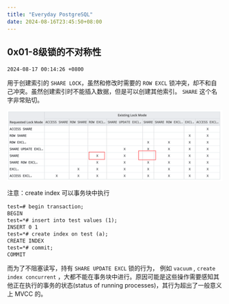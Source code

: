 ```yaml
---
title: "Everyday PostgreSQL"
date: 2024-08-16T23:45:50+08:00
---
```


## 0x01-8级锁的不对称性

`2024-08-17 00:14:26 +0800`



用于创建索引的 `SHARE LOCK`，虽然和修改时需要的 `ROW EXCL` 锁冲突，却不和自己冲突。虽然创建索引时不能插入数据，但是可以创建其他索引。 `SHARE` 这个名字非常贴切。

![image-20240816235118730](../assets/0015-001-image-20240816235118730.2024_08_16_1723823478.png)



注意：create index 可以事务块中执行

```
test=# begin transaction;
BEGIN
test=*# insert into test values (1);
INSERT 0 1
test=*# create index on test (a);
CREATE INDEX
test=*# commit;
COMMIT
```

而为了不阻塞读写，持有 `SHARE UPDATE EXCL` 锁的行为， 例如 `vacuum` ,  `create index concurrent` ，大都不能在事务块中进行。原因可能是这些操作需要感知其他正在执行的事务的状态(status of running processes)，其行为超出了一般意义上 MVCC 的。
